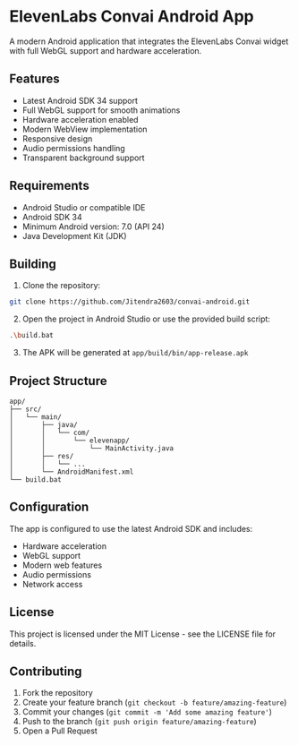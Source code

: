# ElevenLabs Convai Android App

A modern Android application that integrates the ElevenLabs Convai widget with full WebGL support and hardware acceleration.

## Features

- Latest Android SDK 34 support
- Full WebGL support for smooth animations
- Hardware acceleration enabled
- Modern WebView implementation
- Responsive design
- Audio permissions handling
- Transparent background support

## Requirements

- Android Studio or compatible IDE
- Android SDK 34
- Minimum Android version: 7.0 (API 24)
- Java Development Kit (JDK)

## Building

1. Clone the repository:
```bash
git clone https://github.com/Jitendra2603/convai-android.git
```

2. Open the project in Android Studio or use the provided build script:
```bash
.\build.bat
```

3. The APK will be generated at `app/build/bin/app-release.apk`

## Project Structure

```
app/
├── src/
│   └── main/
│       ├── java/
│       │   └── com/
│       │       └── elevenapp/
│       │           └── MainActivity.java
│       ├── res/
│       │   └── ...
│       └── AndroidManifest.xml
└── build.bat
```

## Configuration

The app is configured to use the latest Android SDK and includes:
- Hardware acceleration
- WebGL support
- Modern web features
- Audio permissions
- Network access

## License

This project is licensed under the MIT License - see the LICENSE file for details.

## Contributing

1. Fork the repository
2. Create your feature branch (`git checkout -b feature/amazing-feature`)
3. Commit your changes (`git commit -m 'Add some amazing feature'`)
4. Push to the branch (`git push origin feature/amazing-feature`)
5. Open a Pull Request
